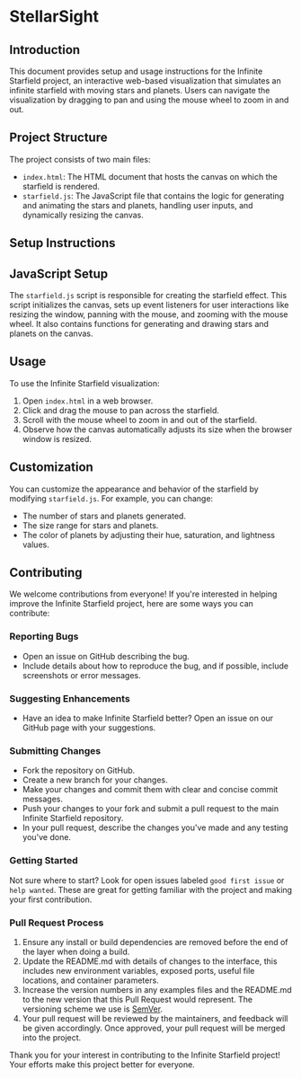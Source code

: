 # StellarSight

## Introduction
This document provides setup and usage instructions for the Infinite Starfield project, an interactive web-based visualization that simulates an infinite starfield with moving stars and planets. Users can navigate the visualization by dragging to pan and using the mouse wheel to zoom in and out.

## Project Structure
The project consists of two main files:

- `index.html`: The HTML document that hosts the canvas on which the starfield is rendered.
- `starfield.js`: The JavaScript file that contains the logic for generating and animating the stars and planets, handling user inputs, and dynamically resizing the canvas.

## Setup Instructions

## JavaScript Setup

The `starfield.js` script is responsible for creating the starfield effect. This script initializes the canvas, sets up event listeners for user interactions like resizing the window, panning with the mouse, and zooming with the mouse wheel. It also contains functions for generating and drawing stars and planets on the canvas.

## Usage

To use the Infinite Starfield visualization:

1. Open `index.html` in a web browser.
2. Click and drag the mouse to pan across the starfield.
3. Scroll with the mouse wheel to zoom in and out of the starfield.
4. Observe how the canvas automatically adjusts its size when the browser window is resized.

## Customization

You can customize the appearance and behavior of the starfield by modifying `starfield.js`. For example, you can change:

- The number of stars and planets generated.
- The size range for stars and planets.
- The color of planets by adjusting their hue, saturation, and lightness values.

## Contributing

We welcome contributions from everyone! If you're interested in helping improve the Infinite Starfield project, here are some ways you can contribute:

### Reporting Bugs

- Open an issue on GitHub describing the bug.
- Include details about how to reproduce the bug, and if possible, include screenshots or error messages.

### Suggesting Enhancements

- Have an idea to make Infinite Starfield better? Open an issue on our GitHub page with your suggestions.

### Submitting Changes

- Fork the repository on GitHub.
- Create a new branch for your changes.
- Make your changes and commit them with clear and concise commit messages.
- Push your changes to your fork and submit a pull request to the main Infinite Starfield repository.
- In your pull request, describe the changes you've made and any testing you've done.

### Getting Started

Not sure where to start? Look for open issues labeled `good first issue` or `help wanted`. These are great for getting familiar with the project and making your first contribution.

### Pull Request Process

1. Ensure any install or build dependencies are removed before the end of the layer when doing a build.
2. Update the README.md with details of changes to the interface, this includes new environment variables, exposed ports, useful file locations, and container parameters.
3. Increase the version numbers in any examples files and the README.md to the new version that this Pull Request would represent. The versioning scheme we use is [SemVer](http://semver.org/).
4. Your pull request will be reviewed by the maintainers, and feedback will be given accordingly. Once approved, your pull request will be merged into the project.

Thank you for your interest in contributing to the Infinite Starfield project! Your efforts make this project better for everyone.
